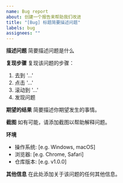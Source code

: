 ```yaml
---
name: Bug report
about: 创建一个报告来帮助我们改进
title: "[Bug] 标题简要描述问题"
labels: bug
assignees: ""
---
```


**描述问题**
简要描述问题是什么

**复现步骤**
复现该问题的步骤：

1. 去到 '...'
2. 点击 '...'
3. 滚动到 '...'
4. 发现问题

**期望的结果**
简要描述你期望发生的事情。

**截图**
如有可能，请添加截图以帮助解释问题。

**环境**

- 操作系统: [e.g. Windows, macOS]
- 浏览器: [e.g. Chrome, Safari]
- 仓库版本: [e.g. v1.0.0]

**其他信息**
在此处添加关于该问题的任何其他信息。
